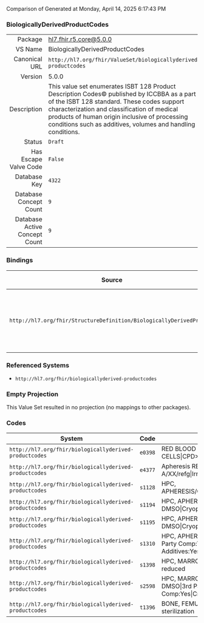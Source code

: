 Comparison of 
Generated at Monday, April 14, 2025 6:17:43 PM

### BiologicallyDerivedProductCodes

|      |     |
| ---: | --- |
| Package | hl7.fhir.r5.core@5.0.0 |
| VS Name | BiologicallyDerivedProductCodes |
| Canonical URL | `http://hl7.org/fhir/ValueSet/biologicallyderived-productcodes` |
| Version | 5.0.0 |
| Description | This value set enumerates ISBT 128 Product Description Codes© published by ICCBBA as a part of the ISBT 128 standard. These codes support characterization and classification of medical products of human origin inclusive of processing conditions such as additives, volumes and handling conditions. |
| Status | `Draft` |
| Has Escape Valve Code | `False` |
| Database Key | `4322` |
| Database Concept Count | `9` |
| Database Active Concept Count | `9` |
### Bindings

| Source | Element | Binding | Strength | Element Short |
| ------ | ------- | ------- | -------- | ------------- |
| `http://hl7.org/fhir/StructureDefinition/BiologicallyDerivedProduct` | `BiologicallyDerivedProduct.productCode` | `http://hl7.org/fhir/ValueSet/biologicallyderived-productcodes` | `Example` | A code that identifies the kind of this biologically derived product |

### Referenced Systems

* `http://hl7.org/fhir/biologicallyderived-productcodes`
### Empty Projection

This Value Set resulted in no projection (no mappings to other packages).

### Codes

| System | Code | Display |
| ------ | ---- | ------- |
| `http://hl7.org/fhir/biologicallyderived-productcodes` | `e0398` | RED BLOOD CELLS\|CPD>AS5/450mL/refg\|Irr\|ResLeu |
| `http://hl7.org/fhir/biologicallyderived-productcodes` | `e4377` | Apheresis RED BLOOD CELLS\|ACD-A/XX/refg\|Irradiated\|1st container |
| `http://hl7.org/fhir/biologicallyderived-productcodes` | `s1128` | HPC, APHERESIS/Citrate/XX/refg/Mobilized |
| `http://hl7.org/fhir/biologicallyderived-productcodes` | `s1194` | HPC, APHERESIS\|NS/XX/<=-120C\|10% DMSO\|Cryopreserved\|Mobilized |
| `http://hl7.org/fhir/biologicallyderived-productcodes` | `s1195` | HPC, APHERESIS\|NS/XX/<=-120C\|5% DMSO\|Cryopreserved\|Mobilized |
| `http://hl7.org/fhir/biologicallyderived-productcodes` | `s1310` | HPC, APHERESIS\|None/XX/refg\|3rd Party Comp:Yes\|Other Additives:Yes\|Mobilized\|CD34 enriched |
| `http://hl7.org/fhir/biologicallyderived-productcodes` | `s1398` | HPC, MARROW\|NS/XX/rt\|Plasma reduced |
| `http://hl7.org/fhir/biologicallyderived-productcodes` | `s2598` | HPC, MARROW\|NS/XX/<=-150C\|10% DMSO\|3rd Party Comp:Yes\|Cryopreserved\|RBC reduced |
| `http://hl7.org/fhir/biologicallyderived-productcodes` | `t1396` | BONE, FEMUR\|Frozen\|Right\|Radiation sterilization |
